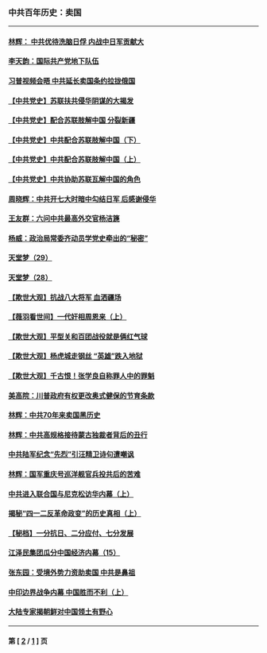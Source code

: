 ### 中共百年历史：卖国
---
#### [林辉： 中共优待洗脑日俘 内战中日军贡献大](../../pages/nf1176117/n13624644.md?05270430) 
#### [李天韵：国际共产党地下队伍](../../pages/nf1176117/n13611808.md?05270430) 
#### [习普视频会晤 中共延长卖国条约拉拢俄国](../../pages/nf1176117/n13060971.md?05270430) 
#### [【中共党史】苏联扶共侵华阴谋的大揭发](../../pages/nf1176117/n13056050.md?05270430) 
#### [【中共党史】配合苏联肢解中国 分裂新疆](../../pages/nf1176117/n13040700.md?05270430) 
#### [【中共党史】中共配合苏联肢解中国（下）](../../pages/nf1176117/n13035660.md?05270430) 
#### [【中共党史】中共配合苏联肢解中国（上）](../../pages/nf1176117/n13030262.md?05270430) 
#### [【中共党史】中共协助苏联瓦解中国的角色](../../pages/nf1176117/n13018109.md?05270430) 
#### [周晓辉：中共开七大时暗中勾结日军 后感谢侵华](../../pages/nf1176117/n12921960.md?05270430) 
#### [王友群：六问中共最高外交官杨洁篪](../../pages/nf1176117/n12836495.md?05270430) 
#### [杨威：政治局常委齐动员学党史牵出的“秘密”](../../pages/nf1176117/n12764642.md?05270430) 
#### [天堂梦（29）](../../pages/nf1176117/n12408465.md?05270430) 
#### [天堂梦（28）](../../pages/nf1176117/n12408309.md?05270430) 
#### [【欺世大观】抗战八大将军 血洒疆场](../../pages/nf1176117/n12357044.md?05270430) 
#### [【薇羽看世间】一代奸相周恩来（上）](../../pages/nf1176117/n12401109.md?05270430) 
#### [【欺世大观】平型关和百团战役就是俩红气球](../../pages/nf1176117/n12359157.md?05270430) 
#### [【欺世大观】杨虎城走钢丝 “英雄”跌入地狱](../../pages/nf1176117/n12358840.md?05270430) 
#### [【欺世大观】千古恨！张学良自称罪人中的罪魁](../../pages/nf1176117/n12358629.md?05270430) 
#### [美高院：川普政府有权更改奥式健保的节育条款](../../pages/nf1176117/n12242171.md?05270430) 
#### [林辉：中共70年来卖国黑历史](../../pages/nf1176117/n11552181.md?05270430) 
#### [林辉：中共高规格接待蒙古独裁者背后的丑行](../../pages/nf1176117/n11225005.md?05270430) 
#### [中共陆军纪念“先烈”引汪精卫诗句遭嘲讽](../../pages/nf1176117/n11153345.md?05270430) 
#### [林辉：国军重庆号巡洋舰官兵投共后的苦难](../../pages/nf1176117/n10997801.md?05270430) 
#### [中共进入联合国与尼克松访华内幕（上）](../../pages/nf1176117/n10138788.md?05270430) 
#### [揭秘“四一二反革命政变”的历史真相（上）](../../pages/nf1176117/n9996650.md?05270430) 
#### [【秘档】一分抗日、二分应付、七分发展](../../pages/nf1176117/n9331484.md?05270430) 
#### [江泽民集团瓜分中国经济内幕（15）](../../pages/nf1176117/n9268584.md?05270430) 
#### [张东园：受境外势力资助卖国 中共是鼻祖](../../pages/nf1176117/n9272480.md?05270430) 
#### [中印边界战争内幕 中国胜而不利（上）](../../pages/nf1176117/n9252458.md?05270430) 
#### [大陆专家揭朝鲜对中国领土有野心](../../pages/nf1176117/n9074056.md?05270430) 

---
#### 第 [ [2](./2.md?05270430) / [1](./1.md?05270430) ] 页

